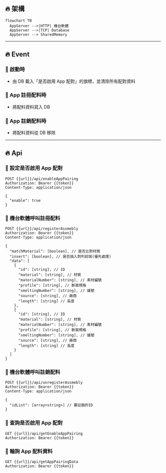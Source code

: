 ## 🔥 架構

```mermaid
flowchart TB
  AppServer -->|HTTP| 機台軟體
  AppServer -->|TCP| Database
  AppServer --> SharedMemory
```

---

## 🔥 Event

### 🔶 啟動時

- 由 DB 載入「是否啟用 App 配對」的旗標，並清除所有配對資料

### 🔶 App 註冊配料時

- 將配料資料寫入 DB

### 🔶 App 註銷配料時

- 將配料資料從 DB 移除

---

## 🔥 Api

### 🔶 設定是否啟用 App 配對

```http
POST {{url}}/api/enableAppPairing
Authorization: Bearer {{token}}
Content-Type: application/json

{
  "enable": true
}
```

### 🔶 機台軟體呼叫註冊配料

```http
POST {{url}}/api/registerAssmebly
Authorization: Bearer {{token}}
Content-Type: application/json

{
  "matchMaterial": [boolean], // 是否比對材質
  "insert": [boolean], // 是否插入對列前端(優先處理)
  "data": [
    {
      "id": [string], // ID
      "material": [string], // 材質
      "materialNumber": [string], // 素材編號
      "profile": [string], // 斷面規格
      "smeltingNumber": [string], // 爐號
      "source": [string], // 廠商
      "length": [string] // 長度
    },
    {
      "id": [string], // ID
      "material": [string], // 材質
      "materialNumber": [string], // 素材編號
      "profile": [string], // 斷面規格
      "smeltingNumber": [string], // 爐號
      "source": [string], // 廠商
      "length": [string] // 長度
    }
  ]
}
```

### 🔶 機台軟體呼叫註銷配料

```http
POST {{url}}/api/unregisterAssmebly
Authorization: Bearer {{token}}
Content-Type: application/json

{
  "idList": [array<string>] // 要註銷的ID
}
```

### 🔶 查詢是否啟用 App 配對

```http
GET {{url}}/api/getEnableAppPairing
Authorization: Bearer {{token}}
```

### 🔶 輪詢 App 配料資料

```http
GET {{url}}/api/getAppPairingData
Authorization: Bearer {{token}}
```
